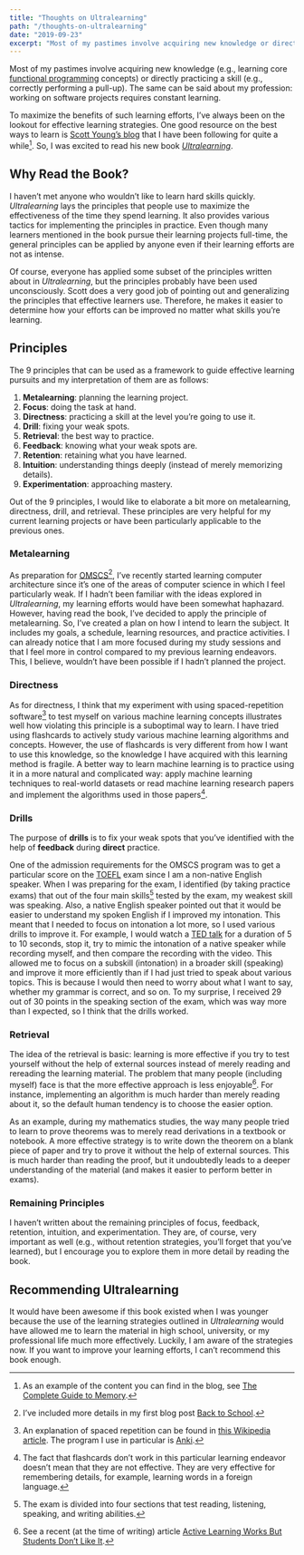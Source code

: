 ```yaml
---
title: "Thoughts on Ultralearning"
path: "/thoughts-on-ultralearning"
date: "2019-09-23"
excerpt: "Most of my pastimes involve acquiring new knowledge or directly practicing a skill. The same can be said about my profession: working on software projects requires constant learning. To maximize the benefits of such learning efforts, I‘ve always been on the lookout for effective learning strategies."
---
```


Most of my pastimes involve acquiring new knowledge (e.g., learning core [functional programming](https://en.wikipedia.org/wiki/Functional_programming) concepts) or directly practicing a skill (e.g., correctly performing a pull-up). The same can be said about my profession: working on software projects requires constant learning.

To maximize the benefits of such learning efforts, I’ve always been on the lookout for effective learning strategies. One good resource on the best ways to learn is [Scott Young’s blog](https://www.scotthyoung.com/blog/articles/) that I have been following for quite a while[^1]. So, I was excited to read his new book *[Ultralearning](https://www.scotthyoung.com/blog/ultralearning/)*.

## Why Read the Book?

I haven’t met anyone who wouldn’t like to learn hard skills quickly. *Ultralearning* lays the principles that people use to maximize the effectiveness of the time they spend learning. It also provides various tactics for implementing the principles in practice. Even though many learners mentioned in the book pursue their learning projects full-time, the general principles can be applied by anyone even if their learning efforts are not as intense.

Of course, everyone has applied some subset of the principles written about in *Ultralearning*, but the principles probably have been used unconsciously. Scott does a very good job of pointing out and generalizing the principles that effective learners use. Therefore, he makes it easier to determine how your efforts can be improved no matter what skills you’re learning.

## Principles

The 9 principles that can be used as a framework to guide effective learning pursuits and my interpretation of them are as follows:

1. **Metalearning**: planning the learning project.
2. **Focus**: doing the task at hand.
3. **Directness**: practicing a skill at the level you’re going to use it.
4. **Drill**: fixing your weak spots.
5. **Retrieval**: the best way to practice.
6. **Feedback**: knowing what your weak spots are.
7. **Retention**: retaining what you have learned.
8. **Intuition**: understanding things deeply (instead of merely memorizing details).
9. **Experimentation**: approaching mastery.

Out of the 9 principles, I would like to elaborate a bit more on metalearning, directness, drill, and retrieval. These principles are very helpful for my current learning projects or have been particularly applicable to the previous ones.

### Metalearning

As preparation for [OMSCS](http://www.omscs.gatech.edu/)[^2], I’ve recently started learning computer architecture since it’s one of the areas of computer science in which I feel particularly weak. If I hadn’t been familiar with the ideas explored in *Ultralearning*, my learning efforts would have been somewhat haphazard. However, having read the book, I’ve decided to apply the principle of metalearning. So, I’ve created a plan on how I intend to learn the subject. It includes my goals, a schedule, learning resources, and practice activities. I can already notice that I am more focused during my study sessions and that I feel more in control compared to my previous learning endeavors. This, I believe, wouldn’t have been possible if I hadn’t planned the project.

### Directness

As for directness, I think that my experiment with using spaced-repetition software[^3] to test myself on various machine learning concepts illustrates well how violating this principle is a suboptimal way to learn. I have tried using flashcards to actively study various machine learning algorithms and concepts. However, the use of flashcards is very different from how I want to use this knowledge, so the knowledge I have acquired with this learning method is fragile. A better way to learn machine learning is to practice using it in a more natural and complicated way: apply machine learning techniques to real-world datasets or read machine learning research papers and implement the algorithms used in those papers[^4].

### Drills

The purpose of **drills** is to fix your weak spots that you’ve identified with the help of **feedback** during **direct** practice.

One of the admission requirements for the OMSCS program was to get a particular score on the [TOEFL](https://en.wikipedia.org/wiki/Test_of_English_as_a_Foreign_Language) exam since I am a non-native English speaker.  When I was preparing for the exam, I identified (by taking practice exams) that out of the four main skills[^5] tested by the exam, my weakest skill was speaking. Also, a native English speaker pointed out that it would be easier to understand my spoken English if I improved my intonation. This meant that I needed to focus on intonation a lot more, so I used various drills to improve it. For example, I would watch a [TED talk](https://www.ted.com/talks) for a duration of 5 to 10 seconds, stop it, try to mimic the intonation of a native speaker while recording myself, and then compare the recording with the video. This allowed me to focus on a subskill (intonation) in a broader skill (speaking) and improve it more efficiently than if I had just tried to speak about various topics. This is because I would then need to worry about what I want to say, whether my grammar is correct, and so on. To my surprise, I received 29 out of 30 points in the speaking section of the exam, which was way more than I expected, so I think that the drills worked.

### Retrieval

The idea of the retrieval is basic: learning is more effective if you try to test yourself without the help of external sources instead of merely reading and rereading the learning material. The problem that many people (including myself) face is that the more effective approach is less enjoyable[^6]. For instance, implementing an algorithm is much harder than merely reading about it, so the default human tendency is to choose the easier option.

As an example, during my mathematics studies, the way many people tried to learn to prove theorems was to merely read derivations in a textbook or notebook. A more effective strategy is to write down the theorem on a blank piece of paper and try to prove it without the help of external sources. This is much harder than reading the proof, but it undoubtedly leads to a deeper understanding of the material (and makes it easier to perform better in exams).

### Remaining Principles

I haven’t written about the remaining principles of focus, feedback, retention, intuition, and experimentation. They are, of course, very important as well (e.g., without retention strategies, you’ll forget that you’ve learned), but I encourage you to explore them in more detail by reading the book.

## Recommending Ultralearning

It would have been awesome if this book existed when I was younger because the use of the learning strategies outlined in *Ultralearning* would have allowed me to learn the material in high school, university, or my professional life much more effectively. Luckily, I am aware of the strategies now. If you want to improve your learning efforts, I can’t recommend this book enough.

[^1]: As an example of the content you can find in the blog, see [The Complete Guide to Memory](https://www.scotthyoung.com/blog/2019/02/15/memory/).
[^2]: I’ve included more details in  my first blog post [Back to School](https://justinaspetuchovas.com/back-to-school).
[^3]: An explanation of spaced repetition can be found in [this Wikipedia article](https://en.wikipedia.org/wiki/Spaced_repetition). The program I use in particular is [Anki](https://apps.ankiweb.net/).
[^4]: The fact that flashcards don’t work in this particular learning endeavor doesn’t mean that they are not effective. They are very effective for remembering details, for example, learning words in a foreign language.
[^5]: The exam is divided into four sections that test reading, listening, speaking, and writing abilities.
[^6]: See a recent (at the time of writing) article [Active Learning Works But Students Don’t Like It](https://marginalrevolution.com/marginalrevolution/2019/09/active-learning-works-but-students-dont-like-it.html).
